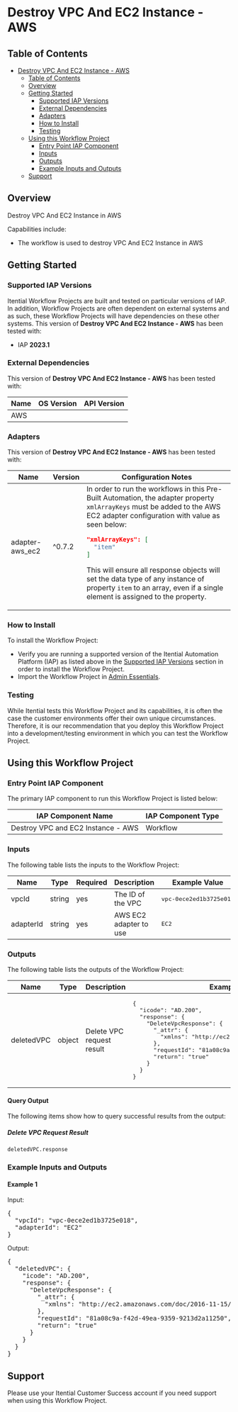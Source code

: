 # Destroy VPC And EC2 Instance - AWS

## Table of Contents

- [Destroy VPC And EC2 Instance - AWS](#destroy-vpc-and-ec2-instance---aws)
  - [Table of Contents](#table-of-contents)
  - [Overview](#overview)
  - [Getting Started](#getting-started)
    - [Supported IAP Versions](#supported-iap-versions)
    - [External Dependencies](#external-dependencies)
    - [Adapters](#adapters)
    - [How to Install](#how-to-install)
    - [Testing](#testing)
  - [Using this Workflow Project](#using-this-workflow-project)
    - [Entry Point IAP Component](#entry-point-iap-component)
    - [Inputs](#inputs)
    - [Outputs](#outputs)
    - [Example Inputs and Outputs](#example-inputs-and-outputs)
  - [Support](#support)

## Overview

Destroy VPC And EC2 Instance in AWS

Capabilities include:
- The workflow is used to destroy VPC And EC2 Instance in AWS


## Getting Started

### Supported IAP Versions

Itential Workflow Projects are built and tested on particular versions of IAP. In addition, Workflow Projects are often dependent on external systems and as such, these Workflow Projects will have dependencies on these other systems. This version of **Destroy VPC And EC2 Instance - AWS** has been tested with:


- IAP **2023.1**



### External Dependencies

This version of **Destroy VPC And EC2 Instance - AWS** has been tested with:

<table>
  <thead>
    <tr>
      <th>Name</th>
      <th>OS Version</th>
      <th>API Version</th>
    </tr>
  </thead>
  <tbody>
    <tr>
      <td>AWS</td>
      <td></td>
      <td></td>
    </tr>
  </tbody>
</table>




### Adapters

This version of **Destroy VPC And EC2 Instance - AWS** has been tested with:

<table>
  <thead>
    <tr>
      <th>Name</th>
      <th>Version</th>
      <th>Configuration Notes</th>
    </tr>
  </thead>
  <tbody>
    <tr>
      <td>adapter-aws_ec2</td>
      <td>^0.7.2</td>
      <td>In order to run the workflows in this Pre-Built Automation, the adapter property <code>xmlArrayKeys</code> must be added to the AWS EC2 adapter configuration with value as seen below:

```json
"xmlArrayKeys": [
  "item"
]
```

This will ensure all response objects will set the data type of any instance of property <code>item</code> to an array, even if a single element is assigned to the property.</td>
    </tr>
  </tbody>
</table>



### How to Install

To install the Workflow Project:

- Verify you are running a supported version of the Itential Automation Platform (IAP) as listed above in the [Supported IAP Versions](#supported-iap-versions) section in order to install the Workflow Project.
- Import the Workflow Project in [Admin Essentials](https://docs.itential.com/docs/importing-a-prebuilt-4).

### Testing

While Itential tests this Workflow Project and its capabilities, it is often the case the customer environments offer their own unique circumstances. Therefore, it is our recommendation that you deploy this Workflow Project into a development/testing environment in which you can test the Workflow Project.

## Using this Workflow Project

### Entry Point IAP Component

The primary IAP component to run this Workflow Project is listed below:

<table>
  <thead>
    <tr>
      <th>IAP Component Name</th>
      <th>IAP Component Type</th>
    </tr>
  </thead>
  <tbody>
      <td>Destroy VPC and EC2 Instance - AWS</td>
      <td>Workflow</td>
    </tr>
  </tbody>
</table>

### Inputs

The following table lists the inputs to the Workflow Project:

<table>
  <thead>
    <tr>
      <th>Name</th>
      <th>Type</th>
      <th>Required</th>
      <th>Description</th>
      <th>Example Value</th>
    </tr>
  </thead>
  <tbody>
    <tr>
      <td>vpcId</td>
      <td>string</td>
      <td>yes</td>
      <td>The ID of the VPC</td>
      <td><pre lang="json">vpc-0ece2ed1b3725e018</pre></td>
    </tr>    <tr>
      <td>adapterId</td>
      <td>string</td>
      <td>yes</td>
      <td>AWS EC2 adapter to use</td>
      <td><pre lang="json">EC2</pre></td>
    </tr>
  </tbody>
</table>

  


### Outputs

The following table lists the outputs of the Workflow Project:

<table>
  <thead>
    <tr>
      <th>Name</th>
      <th>Type</th>
      <th>Description</th>
      <th>Example Value</th>
    </tr>
  </thead>
  <tbody>
    <tr>
      <td>deletedVPC</td>
      <td>object</td>
      <td>Delete VPC request result</td>
      <td><pre lang="json">{
  "icode": "AD.200",
  "response": {
    "DeleteVpcResponse": {
      "_attr": {
        "xmlns": "http://ec2.amazonaws.com/doc/2016-11-15/"
      },
      "requestId": "81a08c9a-f42d-49ea-9359-9213d2a11250",
      "return": "true"
    }
  }
}</pre></td>
    </tr>
  </tbody>
</table>

  
#### Query Output
    

The following items show how to query successful results from the output:

      
##### Delete VPC Request Result

`deletedVPC.response`

      
    
    
  



### Example Inputs and Outputs

  
#### Example 1

    
Input:
<pre>{
  "vpcId": "vpc-0ece2ed1b3725e018", 
  "adapterId": "EC2" 
} </pre>

    
    
Output:
<pre>{
  "deletedVPC": {
    "icode": "AD.200",
    "response": {
      "DeleteVpcResponse": {
        "_attr": {
          "xmlns": "http://ec2.amazonaws.com/doc/2016-11-15/"
        },
        "requestId": "81a08c9a-f42d-49ea-9359-9213d2a11250",
        "return": "true"
      }
    }
  }
} </pre>

    
  


## Support

Please use your Itential Customer Success account if you need support when using this Workflow Project.